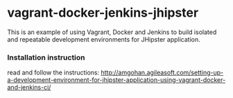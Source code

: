# vagrant-docker-jenkins-jhipster
This is an example of using Vagrant, Docker and Jenkins to build isolated and repeatable development environments for JHipster application.

### Installation instruction

read and follow the instructions: http://amgohan.agileasoft.com/setting-up-a-development-environment-for-jhipster-application-using-vagrant-docker-and-jenkins-ci/
